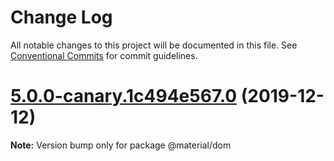 # Change Log

All notable changes to this project will be documented in this file.
See [Conventional Commits](https://conventionalcommits.org) for commit guidelines.

# [5.0.0-canary.1c494e567.0](https://github.com/material-components/material-components-web/compare/v4.0.0...v5.0.0-canary.1c494e567.0) (2019-12-12)

**Note:** Version bump only for package @material/dom
